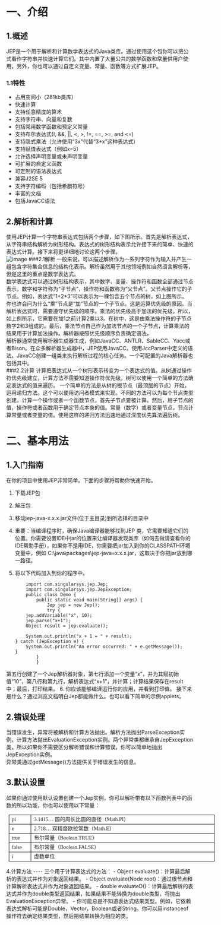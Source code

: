 一、介绍
====
1.概述
----
JEP是一个用于解析和计算数学表达式的Java类库。通过使用这个包你可以把公式看作字符串并快速计算它们。其中内置了大量公共的数学函数和常量供用户使用。另外，你也可以通过自定义变量、常量、函数等方式扩展JEP。
###  1.1特性
- 占用空间小（281kb类库）
- 快速计算
- 支持任意精度的算术
- 支持字符串、向量和复数
- 包括常用数学函数和预定义常量
- 支持布尔表达式(!, &&, ||, <, >, !=, ==, >=, and <=)
- 支持隐式乘法（允许使用“3x”代替“3*x”这种表达式）
- 支持赋值表达式（例如x=5）
- 允许选择声明变量或未声明变量
- 可扩展的自定义函数
- 可定制的语法表达式
- 兼容J2SE 5
- 支持字符编码（包括希腊符号）
- 丰富的文档
- 包括JavaCC语法

2.解析和计算
----
使用JEP计算一个字符串表达式包括两个步骤，如下图所示。首先是解析表达式，从字符串结构解析为树形结构。表达式的树形结构表示允许接下来的简单、快速的表达式计算。接下来将更详细地讨论这两个步骤。  
![image](https://github.com/time-out01/JEP-DOC-CN/blob/master/image/img01.png)
###2.1解析
一般来说，可以描述解析作为一系列字符作为输入并产生一组包含字符集合信息的结构化表示。解析虽然用于其他领域例如自然语言解析等，但是这里的重点是数学表达式。<br>
数学表达式可以通过树形结构表示，其中数字、变量、操作符和函数全部通过节点表示。数字和字符称为“子节点”，操作符和函数称为“父节点”。父节点操作它的子节点。例如，表达式“1+2*3”可以表示为一棵包含五个节点的树，如上图所示。<br>
你也许会问为什么“乘”节点是“加”节点的一个子节点。这是运算优先级的原因。当解析表达式时，需要遵守优先级的顺序。乘法的优先级高于加法的优先级。所以，如上例所示，它需要在加1之前计算2乘以3。在树中，这是由乘法操作符的子节点数字2和3组成的。最后，乘法节点自己作为加法节点的一个子节点，计算乘法的结果用于计算加法操作。解析器按照优先级顺序负责确定语法。<br>
解析器通常使用解析器生成器生成，例如JavaCC、ANTLR、SableCC、Yacc或者Bison。在众多解析器生成器中，JEP使用JavaCC。使用JccParser中定义的语法。JavaCC创建一组类来执行解析过程的核心任务。一个可配置的Java解析器也包括其中。<br>
###2.2计算
计算把表达式从一个树形表示转变为一个表达式的值。从树通过操作符优先级建立，计算方法不需要知道操作符优先级。树可以使用一个简单的方法确定表达式的值来遍历。
一个简单的方法是从树的根节点（最顶层的节点）开始，运用递归方法。这个可以使用访问者模式来实现。不同的方法可以为每个节点类型创建。计算一个操作或者一个函数节点，首先子节点要被计算。然后，用子节点的值，操作符或者函数用于确定节点本身的值。常量（数字）或者变量节点，节点计算常量或者变量的值。使用这样的递归方法迅速地通过深度优先算法遍历树。<br>

二、基本用法
====
1.入门指南
----
在你的项目中使用JEP非常简单。下面的步骤将帮助你快速开始。<br>  

1.  下载JEP包 
2.  解压包
3.  移动jep-java-x.x.x.jar文件(位于主目录)到所选择的目录中
4.  重要：当编译程序时，确保Java编译器能够找到JEP 类，它需要知道它们的位置。你需要设置IDE中jar的位置来让编译器发现类库（如何去做请查看你的IDE帮助手册），如果你不是用IDE，你需要把jar加入到你的CLASSPATH环境变量中，例如 C:\java\packages\jep-java=x.x.x.jar，这取决于你把jar放到哪一路径。
5.  将以下代码加入到你的程序中。<br>
			
			import com.singularsys.jep.Jep;
			import com.singularsys.jep.JepException;
			public class Demo {
				public static void main(String[] args) {
					Jep jep = new Jep();
					try {
			jep.addVariable("x", 10);
			jep.parse("x+1");
			Object result = jep.evaluate();
			
			System.out.println("x + 1 = " + result);
		} catch (JepException e) {
			System.out.println("An error occurred: " + e.getMessage());
		}
				}
			    }
第五行创建了一个Jep解析器对象，第七行添加一个变量“x”，并为其赋初始值“10”，第八行和第九行，解析表达式“x+1”，并计算；计算结果保存在result中；最后，打印结果。
6.  你应该能够编译运行你的应用，并看到打印值。
接下来是什么？通过浏览文档明白Jep都能做什么。也可以看下简单的示例applets。<br>

2.错误处理
----
当错误发生，异常将被解析和计算方法抛出。解析方法抛出ParseException实例，计算方法抛出EvaluationException实例。两个异常类都继承自JepException类，所以如果你不需要区分解析错误和计算错误，你可以简单地抛出JepException实例。<br>
异常类通过getMessage()方法提供关于错误发生的信息。<br>

3.默认设置
----
 如果你通过使用默认设置创建一个Jep实例，你可以解析带有以下函数列表中的函数的所以功能，你也可以使用以下常量：
 <table style="border-collapse:collapse;
width:426.1000pt; mso-table-layout-alt:fixed;
padding:0.0000pt 5.4000pt 0.0000pt 5.4000pt ; "><tbody><tr><td style="width:34.5500pt; padding:0.0000pt 5.4000pt 0.0000pt 5.4000pt ; border-left:0.5000pt solid rgb(0,0,0); mso-border-left-alt:0.5000pt solid rgb(0,0,0); border-right:0.5000pt solid rgb(0,0,0); mso-border-right-alt:0.5000pt solid rgb(0,0,0); border-top:0.5000pt solid rgb(0,0,0); mso-border-top-alt:0.5000pt solid rgb(0,0,0); border-bottom:0.5000pt solid rgb(0,0,0); mso-border-bottom-alt:0.5000pt solid rgb(0,0,0); " valign="top" width="46"><p class="p0" style="margin-bottom:0pt; margin-top:0pt; text-autospace:ideograph-numeric; text-autospace:ideograph-other; text-align:justify; line-height:150%; vertical-align:; "><span style="mso-spacerun:'yes'; font-size:10.5000pt; font-family:'宋体'; ">pi</span><span style="font-size:10.5000pt; font-family:'宋体'; "></span></p></td><td style="width:391.5500pt; padding:0.0000pt 5.4000pt 0.0000pt 5.4000pt ; border-left:none; ; mso-border-left-alt:none; ; border-right:0.5000pt solid rgb(0,0,0); mso-border-right-alt:0.5000pt solid rgb(0,0,0); border-top:0.5000pt solid rgb(0,0,0); mso-border-top-alt:0.5000pt solid rgb(0,0,0); border-bottom:0.5000pt solid rgb(0,0,0); mso-border-bottom-alt:0.5000pt solid rgb(0,0,0); " valign="top" width="522"><p class="p0" style="margin-bottom:0pt; margin-top:0pt; text-autospace:ideograph-numeric; text-autospace:ideograph-other; text-align:justify; line-height:150%; vertical-align:; "><span style="mso-spacerun:'yes'; font-size:10.5000pt; font-family:'宋体'; ">3.1415<font face="宋体">…&nbsp;圆的周长比圆的直径（</font><font face="Times New Roman">Math.PI</font><font face="宋体">）</font></span><span style="font-size:10.5000pt; font-family:'宋体'; "></span></p></td></tr><tr><td style="width:34.5500pt; padding:0.0000pt 5.4000pt 0.0000pt 5.4000pt ; border-left:0.5000pt solid rgb(0,0,0); mso-border-left-alt:0.5000pt solid rgb(0,0,0); border-right:0.5000pt solid rgb(0,0,0); mso-border-right-alt:0.5000pt solid rgb(0,0,0); border-top:none; ; mso-border-top-alt:0.5000pt solid rgb(0,0,0); border-bottom:0.5000pt solid rgb(0,0,0); mso-border-bottom-alt:0.5000pt solid rgb(0,0,0); " valign="top" width="46"><p class="p0" style="margin-bottom:0pt; margin-top:0pt; text-autospace:ideograph-numeric; text-autospace:ideograph-other; text-align:justify; line-height:150%; vertical-align:; "><span style="font-size:10.5000pt; font-family:'宋体'; ">e</span><span style="font-size:10.5000pt; font-family:'宋体'; "></span></p></td><td style="width:391.5500pt; padding:0.0000pt 5.4000pt 0.0000pt 5.4000pt ; border-left:none; ; mso-border-left-alt:none; ; border-right:0.5000pt solid rgb(0,0,0); mso-border-right-alt:0.5000pt solid rgb(0,0,0); border-top:none; ; mso-border-top-alt:0.5000pt solid rgb(0,0,0); border-bottom:0.5000pt solid rgb(0,0,0); mso-border-bottom-alt:0.5000pt solid rgb(0,0,0); " valign="top" width="522"><p class="p0" style="margin-bottom:0pt; margin-top:0pt; text-autospace:ideograph-numeric; text-autospace:ideograph-other; text-align:justify; line-height:150%; vertical-align:; "><span style="mso-spacerun:'yes'; font-size:10.5000pt; font-family:'宋体'; ">2.718<font face="宋体">…&nbsp;双精度欧拉常数（</font><font face="Times New Roman">Math.E</font><font face="宋体">）</font></span><span style="font-size:10.5000pt; font-family:'宋体'; "></span></p></td></tr><tr><td style="width:34.5500pt; padding:0.0000pt 5.4000pt 0.0000pt 5.4000pt ; border-left:0.5000pt solid rgb(0,0,0); mso-border-left-alt:0.5000pt solid rgb(0,0,0); border-right:0.5000pt solid rgb(0,0,0); mso-border-right-alt:0.5000pt solid rgb(0,0,0); border-top:none; ; mso-border-top-alt:0.5000pt solid rgb(0,0,0); border-bottom:0.5000pt solid rgb(0,0,0); mso-border-bottom-alt:0.5000pt solid rgb(0,0,0); " valign="top" width="46"><p class="p0" style="margin-bottom:0pt; margin-top:0pt; text-autospace:ideograph-numeric; text-autospace:ideograph-other; text-align:justify; line-height:150%; vertical-align:; "><span style="mso-spacerun:'yes'; font-size:10.5000pt; font-family:'宋体'; ">true</span><span style="font-size:10.5000pt; font-family:'宋体'; "></span></p></td><td style="width:391.5500pt; padding:0.0000pt 5.4000pt 0.0000pt 5.4000pt ; border-left:none; ; mso-border-left-alt:none; ; border-right:0.5000pt solid rgb(0,0,0); mso-border-right-alt:0.5000pt solid rgb(0,0,0); border-top:none; ; mso-border-top-alt:0.5000pt solid rgb(0,0,0); border-bottom:0.5000pt solid rgb(0,0,0); mso-border-bottom-alt:0.5000pt solid rgb(0,0,0); " valign="top" width="522"><p class="p0" style="margin-bottom:0pt; margin-top:0pt; text-autospace:ideograph-numeric; text-autospace:ideograph-other; text-align:justify; line-height:150%; vertical-align:; "><span style="mso-spacerun:'yes'; font-size:10.5000pt; font-family:'宋体'; ">布尔常量（<font face="Times New Roman">Boolean.TRUE</font><font face="宋体">）</font></span><span style="font-size:10.5000pt; font-family:'宋体'; "></span></p></td></tr><tr><td style="width:34.5500pt; padding:0.0000pt 5.4000pt 0.0000pt 5.4000pt ; border-left:0.5000pt solid rgb(0,0,0); mso-border-left-alt:0.5000pt solid rgb(0,0,0); border-right:0.5000pt solid rgb(0,0,0); mso-border-right-alt:0.5000pt solid rgb(0,0,0); border-top:none; ; mso-border-top-alt:0.5000pt solid rgb(0,0,0); border-bottom:0.5000pt solid rgb(0,0,0); mso-border-bottom-alt:0.5000pt solid rgb(0,0,0); " valign="top" width="46"><p class="p0" style="margin-bottom:0pt; margin-top:0pt; text-autospace:ideograph-numeric; text-autospace:ideograph-other; text-align:justify; line-height:150%; vertical-align:; "><span style="mso-spacerun:'yes'; font-size:10.5000pt; font-family:'宋体'; ">false</span><span style="font-size:10.5000pt; font-family:'宋体'; "></span></p></td><td style="width:391.5500pt; padding:0.0000pt 5.4000pt 0.0000pt 5.4000pt ; border-left:none; ; mso-border-left-alt:none; ; border-right:0.5000pt solid rgb(0,0,0); mso-border-right-alt:0.5000pt solid rgb(0,0,0); border-top:none; ; mso-border-top-alt:0.5000pt solid rgb(0,0,0); border-bottom:0.5000pt solid rgb(0,0,0); mso-border-bottom-alt:0.5000pt solid rgb(0,0,0); " valign="top" width="522"><p class="p0" style="margin-bottom:0pt; margin-top:0pt; text-autospace:ideograph-numeric; text-autospace:ideograph-other; text-align:justify; line-height:150%; vertical-align:; "><span style="mso-spacerun:'yes'; font-size:10.5000pt; font-family:'宋体'; ">布尔常量（<font face="Times New Roman">Boolean.FALSE</font><font face="宋体">）</font></span><span style="font-size:10.5000pt; font-family:'宋体'; "></span></p></td></tr><tr><td style="width:34.5500pt; padding:0.0000pt 5.4000pt 0.0000pt 5.4000pt ; border-left:0.5000pt solid rgb(0,0,0); mso-border-left-alt:0.5000pt solid rgb(0,0,0); border-right:0.5000pt solid rgb(0,0,0); mso-border-right-alt:0.5000pt solid rgb(0,0,0); border-top:none; ; mso-border-top-alt:0.5000pt solid rgb(0,0,0); border-bottom:0.5000pt solid rgb(0,0,0); mso-border-bottom-alt:0.5000pt solid rgb(0,0,0); " valign="top" width="46"><p class="p0" style="margin-bottom:0pt; margin-top:0pt; text-autospace:ideograph-numeric; text-autospace:ideograph-other; text-align:justify; line-height:150%; vertical-align:; "><span style="font-size:10.5000pt; font-family:'宋体'; ">i</span><span style="font-size:10.5000pt; font-family:'宋体'; "></span></p></td><td style="width:391.5500pt; padding:0.0000pt 5.4000pt 0.0000pt 5.4000pt ; border-left:none; ; mso-border-left-alt:none; ; border-right:0.5000pt solid rgb(0,0,0); mso-border-right-alt:0.5000pt solid rgb(0,0,0); border-top:none; ; mso-border-top-alt:0.5000pt solid rgb(0,0,0); border-bottom:0.5000pt solid rgb(0,0,0); mso-border-bottom-alt:0.5000pt solid rgb(0,0,0); " valign="top" width="522"><p class="p0" style="margin-bottom:0pt; margin-top:0pt; text-autospace:ideograph-numeric; text-autospace:ideograph-other; text-align:justify; line-height:150%; vertical-align:; "><span style="mso-spacerun:'yes'; font-size:10.5000pt; font-family:'宋体'; ">虚数单位</span><span style="font-size:10.5000pt; font-family:'宋体'; "></span></p></td></tr></tbody></table>
4.计算方法
----
三个用于计算表达式的方法：
- Object evaluate()：计算最后解析的表达式并作为对象返回结果。
- Object evaluate(Node root)：通过根节点和计算解析表达式并作为对象返回结果。
- double evaluateD()：计算最后解析的表达式并作为double类型返回结果，如果结果不能转换为double类型，将抛出EvaluationException异常。
- 
你可能总是不知道表达式结果类型。例如，它依赖表达式解析可能是Double，Vector，Boolean或者String。你可以用instanceof操作符去确定结果类型，然后把结果转换为相应的类。
